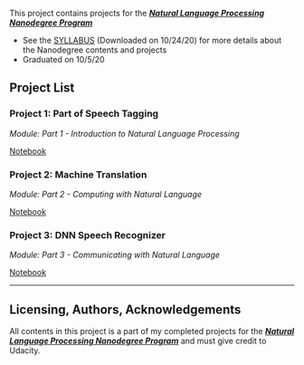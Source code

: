 This project contains projects for the ***[Natural Language Processing Nanodegree Program](https://www.udacity.com/course/natural-language-processing-nanodegree--nd892)***

* See the [SYLLABUS](./NLP+Nanodegree+Syllabus.pdf) (Downloaded on 10/24/20) for more details about the Nanodegree contents and projects
* Graduated on 10/5/20

##  Project List<a name="projectlists"></a>

### Project 1: Part of Speech Tagging
*Module: Part 1 - Introduction to Natural Language Processing*

[Notebook](./Part1_Introduction_to_Natural_Language_Processing/Project_Part_of_Speech_Tagging/HMM+Tagger.ipynb)


### Project 2: Machine Translation
*Module: Part 2 - Computing with Natural Language*

[Notebook](./Part2_Computing_with_Natural_Language/Project_Machine_Translation/machine_translation.ipynb)

### Project 3: DNN Speech Recognizer
*Module: Part 3 - Communicating with Natural Language*

[Notebook](./Part3_Communicating_with_Natural_Language/Project_DNN_Speech_Recognizer/vui_notebook.ipynb)


<hr / >

## Licensing, Authors, Acknowledgements<a name="licensing"></a>

All contents in this project is a part of my completed projects for the  ***[Natural Language Processing Nanodegree Program](https://www.udacity.com/course/natural-language-processing-nanodegree--nd892)*** and must give credit to Udacity.
 
